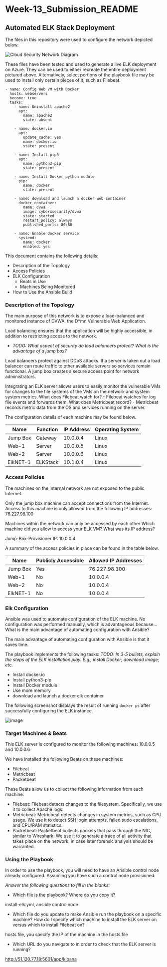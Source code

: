 # Week-13_Submission_README
## Automated ELK Stack Deployment

The files in this repository were used to configure the network depicted below.

![Cloud Security Network Diagram](https://user-images.githubusercontent.com/92959447/161470043-6cc744d6-43dc-4b1a-b0e1-f0f6b56d5684.png)

These files have been tested and used to generate a live ELK deployment on Azure. They can be used to either recreate the entire deployment pictured above. Alternatively, select portions of the playbook file may be used to install only certain pieces of it, such as Filebeat.

```---
- name: Config Web VM with Docker
  hosts: webservers
  become: true
  tasks:
    - name: Uninstall apache2
      apt:
        name: apache2
        state: absent

    - name: docker.io
      apt:
        update_cache: yes
        name: docker.io
        state: present

    - name: Install pip3
      apt:
        name: python3-pip
        state: present

    - name: Install Docker python module
      pip:
        name: docker
        state: present

    - name: download and launch a docker web container
      docker_container:
        name: dvwa
        image: cyberxsecurity/dvwa
        state: started
        restart_policy: always
        published_ports: 80:80

    - name: Enable docker service
      systemd:
        name: docker
        enabled: yes
  ```

This document contains the following details:
- Description of the Topology
- Access Policies
- ELK Configuration
  - Beats in Use
  - Machines Being Monitored
- How to Use the Ansible Build

### Description of the Topology

The main purpose of this network is to expose a load-balanced and monitored instance of DVWA, the D*mn Vulnerable Web Application.

Load balancing ensures that the application will be highly accessible, in addition to restricting access to the network.
- _TODO: What aspect of security do load balancers protect? What is the advantage of a jump box?_

Load balancers protect against DDoS attacks. If a server is taken out a load balancer can route traffic to other available servers so services remain functional. A jump box creates a secure access point for network administrators.

Integrating an ELK server allows users to easily monitor the vulnerable VMs for changes to the file systems of the VMs on the network and system system metrics.
What does Filebeat watch for? - Filebeat watches for log file events and forwards them.
What does Metricbeat record? - Metricbeat records metric data from the OS and services running on the server.

The configuration details of each machine may be found below.

| Name     | Function | IP Address | Operating System |
|----------|----------|------------|------------------|
| Jump Box | Gateway  | 10.0.0.4   | Linux            |
| Web-1    | Server   | 10.0.0.5   | Linux            |
| Web-2    | Server   | 10.0.0.6   | Linux            |
| ElkNET-1 | ELKStack | 10.1.0.4   | Linux            |

### Access Policies

The machines on the internal network are not exposed to the public Internet. 

Only the jump box machine can accept connections from the Internet. Access to this machine is only allowed from the following IP addresses: 76.227.98.100

Machines within the network can only be accessed by each other
Which machine did you allow to access your ELK VM? What was its IP address?

Jump-Box-Provisioner IP: 10.0.0.4

A summary of the access policies in place can be found in the table below.

| Name     | Publicly Accessible | Allowed IP Addresses |
|----------|---------------------|----------------------|
| Jump Box | Yes                 | 76.227.98.100        |
| Web-1    | No                  | 10.0.0.4             |
| Web-2    | No                  | 10.0.0.4             |
| ElkNET-1 | No                  | 10.0.0.4             |

### Elk Configuration

Ansible was used to automate configuration of the ELK machine. No configuration was performed manually, which is advantageous because...
What is the main advantage of automating configuration with Ansible? 

The main advantage of automating configuration with Ansible is that it saves time.

The playbook implements the following tasks:
_TODO: In 3-5 bullets, explain the steps of the ELK installation play. E.g., install Docker; download image; etc._
- Install docker.io
- Install python3-pip
- Install Docker module
- Use more memory
- download and launch a docker elk container

The following screenshot displays the result of running `docker ps` after successfully configuring the ELK instance.

![image](https://user-images.githubusercontent.com/92959447/161473613-cc3cf86a-3f7c-4a94-8909-4bff229d1d3a.png)

### Target Machines & Beats
This ELK server is configured to monitor the following machines:
10.0.0.5 and 10.0.0.6

We have installed the following Beats on these machines:
- Filebeat
- Metricbeat
- Packetbeat

These Beats allow us to collect the following information from each machine:
- Filebeat: Filebeat detects changes to the filesystem. Specifically, we use it to collect Apache logs.
- Metricbeat: Metricbeat detects changes in system metrics, such as CPU usage. We use it to detect SSH login attempts, failed sudo escalations, and CPU/RAM statistics.
- Packetbeat: Packetbeat collects packets that pass through the NIC, similar to Wireshark. We use it to generate a trace of all activity that takes place on the network, in case later forensic analysis should be warranted.

### Using the Playbook
In order to use the playbook, you will need to have an Ansible control node already configured. Assuming you have such a control node provisioned: 

_Answer the following questions to fill in the blanks:_
- Which file is the playbook? Where do you copy it?

install-elk.yml, ansible control node

- Which file do you update to make Ansible run the playbook on a specific machine? How do I specify which machine to install the ELK server on versus which to install Filebeat on?

hosts file, you specify the IP of the machine in the hosts file

- Which URL do you navigate to in order to check that the ELK server is running?

http://51.120.77.18:5601/app/kibana
